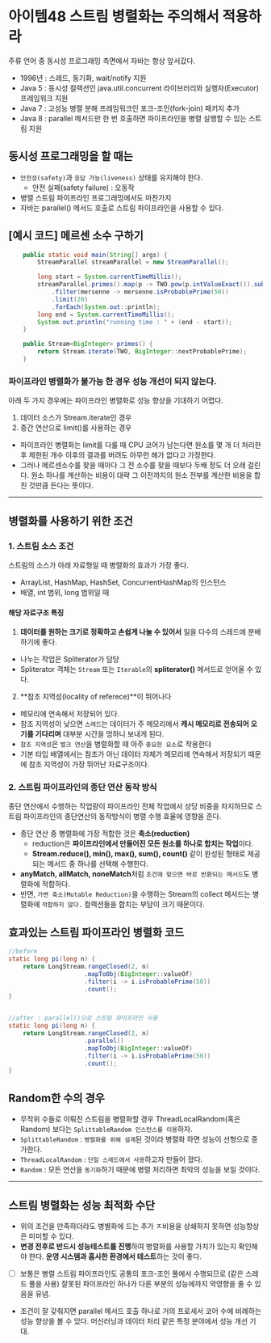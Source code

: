 # 아이템48 스트림 병렬화는 주의해서 적용하라

주류 언어 중 동시성 프로그래밍 측면에서 자바는 항상 앞서갔다.
- 1996년 : 스레드, 동기화, wait/notify 지원
- Java 5 : 동시성 컬렉션인 java.util.concurrent 라이브러리와 실행자(Executor) 프레임워크 지원
- Java 7 : 고성능 병렬 분해 프레임워크인 포크-조인(fork-join) 패키지 추가
- Java 8 : parallel 메서드만 한 번 호출하면 파이프라인을 병렬 실행할 수 있는 스트림 지원


## 동시성 프로그래밍을 할 때는 
- `안전성(safety)`과 `응답 가능(liveness)` 상태를 유지해야 한다.
  - 안전 실패(safety failure) :  오동작 
- 병렬 스트림 파이프라인 프로그래밍에서도 마찬가지
- 자바는 parallel() 메서드 호출로 스트림 파이프라인을 사용할 수 있다.


## [예시 코드] 메르센 소수 구하기
```java
    public static void main(String[] args) {
        StreamParallel streamParallel = new StreamParallel();

        long start = System.currentTimeMillis();
        streamParallel.primes().map(p -> TWO.pow(p.intValueExact()).subtract(ONE))
            .filter(mersenne -> mersenne.isProbablePrime(50))
            .limit(20)
            .forEach(System.out::println);
        long end = System.currentTimeMillis();
        System.out.println("running time : " + (end - start));
    }

    public Stream<BigInteger> primes() {
        return Stream.iterate(TWO, BigInteger::nextProbablePrime);
    }
```

### 파이프라인 병렬화가 불가능 한 경우 성능 개선이 되지 않는다.
아래 두 가지 경우에는 파이프라인 병렬화로 성능 향상을 기대하기 어렵다.
1. 데이터 소스가 Stream.iterate인 경우
2. 중간 연산으로 limit()를 사용하는 경우
  - 파이프라인 병렬화는 limit를 다룰 때 CPU 코어가 남는다면 원소를 몇 개 더 처리한 후 제한된 개수 이후의 결과를 버려도 아무런 해가 없다고 가정한다.
  - 그러나 메르센소수를 찾을 때마다 그 전 소수를 찾을 때보다 두배 정도 더 오래 걸린다. 원소 하나를 계산하는 비용이 대략 그 이전까지의 원소 전부를 계산한 비용을 합친 것만큼 든다는 뜻이다.

---

## 병렬화를 사용하기 위한 조건

### 1. **스트림 소스 조건**
스트림의 소스가 아래 자료형일 때 병렬화의 효과가 가장 좋다. 
- ArrayList, HashMap, HashSet, ConcurrentHashMap의 인스턴스
- 배열, int 범위, long 범위일 때 

#### 해당 자료구조 특징
1. **데이터를 원하는 크기로 정확하고 손쉽게 나눌 수 있어서** 일을 다수의 스레드에 분배하기에 좋다.  
  - 나누는 작업은 Spliterator가 담당
  - Spliterator 객체는 `Stream` 또는 `Iterable`의 **spliterator()** 메서드로 얻어올 수 있다.
2. **참조 지역성(locality of referece)**이 뛰어나다 
  - 메모리에 연속해서 저장되어 있다.
  - 참조 지역성이 낮으면 `스레드`는 데이터가 주 메모리에서 **캐시 메모리로 전송되어 오기를 기다리며** 대부분 시간을 멍하니 보내게 된다.
  - `참조 지역성`은 `벌크 연산`을 병렬화할 때 아주 `중요한 요소`로 작용한다
  - 기본 타입 배열에서는 참조가 아닌 데이터 자체가 메모리에 연속해서 저장되기 때문에 참조 지역성이 가장 뛰어난 자료구조이다.

### 2. **스트림 파이프라인의 종단 연산 동작 방식**
종단 연산에서 수행하는 작업량이 파이프라인 전체 작업에서 상당 비중을 차지하므로 스트림 파이프라인의 종단연산의 동작방식이 병렬 수행 효율에 영향을 준다. 

- 종단 연산 중 병렬화에 가장 적합한 것은 **축소(reduction)**
  - reduction은 **파이프라인에서 만들어진 모든 원소를 하나로 합치는 작업**이다.
  - **Stream.reduce(), min(), max(), sum(), count()** 같이 완성된 형태로 제공되는 메서드 중 하나를 선택해 수행한다.
- **anyMatch, allMatch, noneMatch**처럼 `조건에 맞으면 바로 반환되는 메서드`도 병렬화에 적합하다.
- 반면, `가변 축소(Mutable Reduction)`을 수행하는 Stream의 collect 메서드는 병렬화에 `적합하지 않다.` 컬렉션들을 합치는 부담이 크기 때문이다.


## 효과있는 스트림 파이프라인 병렬화 코드
```java
//before 
static long pi(long n) {
    return LongStream.rangeClosed(2, n)
                     .mapToObj(BigInteger::valueOf)
                     .filter(i -> i.isProbablePrime(50))
                     .count();
}


//after : parallel()으로 스트림 파이프라인 사용
static long pi(long n) {
    return LongStream.rangeClosed(2, n)
                     .parallel()
                     .mapToObj(BigInteger::valueOf)
                     .filter(i -> i.isProbablePrime(50))
                     .count();
}
```

## Random한 수의 경우
- 무작위 수들로 이뤄진 스트림을 병렬화할 경우 ThreadLocalRandom(혹은 Random) 보다는 `SplittableRandom 인스턴스를 이용`하자. 
- `SplittableRandom`  : `병렬화를 위해 설계`된 것이라 병렬화 하면 성능이 선형으로 증가한다. 
- `ThreadLocalRandom` : `단일 스레드에서 사용`하고자 만들어 졌다.
- `Random` : 모든 연산을 `동기화`하기 때문에 병렬 처리하면 최악의 성능을 보일 것이다.

---

## 스트림 병렬화는 **성능 최적화 수단**
- 위의 조건을 만족하더라도 병별화에 드는 추가 ㅈ비용을 상쇄하지 못하면 성능향상은 미미할 수 있다.
- **변경 전후로 반드시 성능테스트를 진행**하여 병렬화를 사용할 가치가 있는지 확인해야 한다. **운영 시스템과 흡사한 환경에서 테스트**하는 것이 좋다.
- [ ] 보통은 병렬 스트림 파이프라인도 공통의 포크-조인 풀에서 수행되므로 (같은 스레드 풀을 사용) 잘못된 파이프라인 하나가 다른 부분의 성능에까지 악영향을 줄 수 있음을 유념.
- 조건이 잘 갖춰지면 parallel 메서드 호출 하나로 거의 프로세서 코어 수에 비례하는 성능 향상을 볼 수 있다. 머신러닝과 데이터 처리 같은 특정 분야에서 성능 개선 기대.


